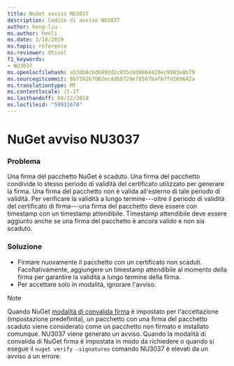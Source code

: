 ```yaml
---
title: NuGet avviso NU3037
description: Codice di avviso NU3037
author: heng-liu
ms.author: henli
ms.date: 3/18/2019
ms.topic: reference
ms.reviewer: dtivel
f1_keywords:
- NU3037
ms.openlocfilehash: a53db8cbd6892d2c855c8d8864420ec9983e8b79
ms.sourcegitcommit: 6b71926f062ecddb8729ef8567baf67fd269642a
ms.translationtype: MT
ms.contentlocale: it-IT
ms.lasthandoff: 04/22/2019
ms.locfileid: "59931670"
---
```

# <a name="nuget-warning-nu3037"></a>NuGet avviso NU3037

### <a name="issue"></a>Problema

Una firma del pacchetto NuGet è scaduto.
Una firma del pacchetto condivide lo stesso periodo di validità del certificato utilizzato per generare la firma. Una firma del pacchetto non è valida all'esterno di tale periodo di validità.
Per verificare la validità a lungo termine---oltre il periodo di validità del certificato di firma---una firma del pacchetto deve essere con timestamp con un timestamp attendibile. Timestamp attendibile deve essere aggiunto anche se una firma del pacchetto è ancora valido e non sia scaduto.


### <a name="solution"></a>Soluzione

* Firmare nuovamente il pacchetto con un certificato non scaduti. Facoltativamente, aggiungere un timestamp attendibile al momento della firma per garantire la validità a lungo termine della firma.
* Per accettare solo in modalità, ignorare l'avviso.

> [!Note]
> Quando NuGet [modalità di convalida firma](https://docs.microsoft.com/en-us/nuget/consume-packages/installing-signed-packages#configure-package-signature-requirements) è impostato per l'accettazione (impostazione predefinita), un pacchetto con una firma del pacchetto scaduto viene considerato come un pacchetto non firmato e installato comunque. NU3037 viene generato un avviso. Quando la modalità di convalida di NuGet firma è impostata in modo da richiedere o quando si esegue il `nuget verify -signatures` comando NU3037 è elevati da un avviso a un errore. 